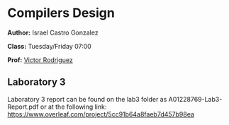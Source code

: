 # Compilers Design
**Author:** Israel Castro Gonzalez

**Class:** Tuesday/Friday 07:00

**Prof:** [Victor Rodriguez](https://github.com/VictorRodriguez)

## Laboratory 3
Laboratory 3 report can be found on the lab3 folder as A01228769-Lab3-Report.pdf or at the following link:
https://www.overleaf.com/project/5cc91b64a8faeb7d457b98ea 
